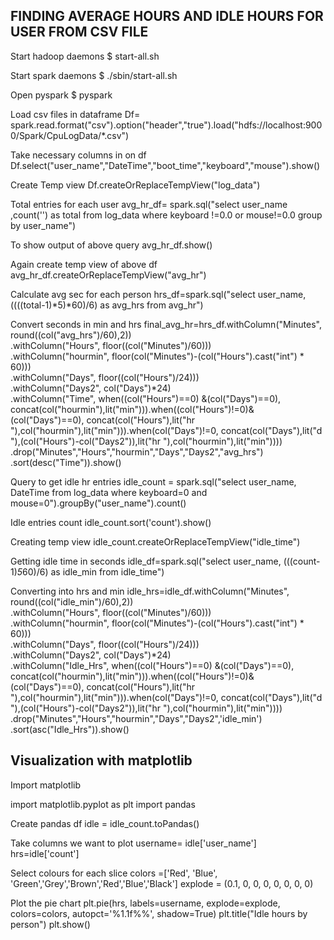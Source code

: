 ## FINDING AVERAGE HOURS AND IDLE HOURS FOR USER FROM CSV FILE

Start hadoop daemons
$ start-all.sh

Start spark daemons
$ ./sbin/start-all.sh


Open pyspark
$ pyspark

Load csv files in dataframe
Df= spark.read.format("csv").option("header","true").load("hdfs://localhost:9000/Spark/CpuLogData/*.csv")

Take necessary columns in on df
Df.select("user_name","DateTime","boot_time","keyboard","mouse").show()

Create Temp view
Df.createOrReplaceTempView("log_data")

Total entries for each user
avg_hr_df= spark.sql("select user_name ,count('') as total from log_data where keyboard !=0.0 or mouse!=0.0 group by user_name")

To show output of above query
avg_hr_df.show()

Again create temp view of above df
avg_hr_df.createOrReplaceTempView("avg_hr")

Calculate avg sec for each person
hrs_df=spark.sql("select user_name, ((((total-1)*5)*60)/6) as avg_hrs from avg_hr")

Convert seconds in min and hrs
final_avg_hr=hrs_df.withColumn("Minutes", round((col("avg_hrs")/60),2))\
.withColumn("Hours", floor((col("Minutes")/60)))\
.withColumn("hourmin", floor(col("Minutes")-(col("Hours").cast("int") * 60)))\
.withColumn("Days", floor((col("Hours")/24)))\
.withColumn("Days2", col("Days")*24)\
.withColumn("Time", when((col("Hours")==0) &(col("Days")==0), concat(col("hourmin"),lit("min"))).when((col("Hours")!=0)&(col("Days")==0), concat(col("Hours"),lit("hr "),col("hourmin"),lit("min"))).when(col("Days")!=0, concat(col("Days"),lit("d "),(col("Hours")-col("Days2")),lit("hr "),col("hourmin"),lit("min"))))\
.drop("Minutes","Hours","hourmin","Days","Days2","avg_hrs")\
.sort(desc("Time")).show()


Query to get idle hr entries
idle_count = spark.sql("select user_name, DateTime from log_data where keyboard=0 and mouse=0").groupBy("user_name").count()

Idle entries count
idle_count.sort('count').show()

Creating temp view
idle_count.createOrReplaceTempView("idle_time")

Getting idle time in seconds
idle_df=spark.sql("select user_name, (((count-1)*5*60)/6) as idle_min from idle_time")

Converting into hrs and min
idle_hrs=idle_df.withColumn("Minutes", round((col("idle_min")/60),2))\
.withColumn("Hours", floor((col("Minutes")/60)))\
.withColumn("hourmin", floor(col("Minutes")-(col("Hours").cast("int") * 60)))\
.withColumn("Days", floor((col("Hours")/24)))\
.withColumn("Days2", col("Days")*24)\
.withColumn("Idle_Hrs", when((col("Hours")==0) &(col("Days")==0), concat(col("hourmin"),lit("min"))).when((col("Hours")!=0)&(col("Days")==0), concat(col("Hours"),lit("hr "),col("hourmin"),lit("min"))).when(col("Days")!=0, concat(col("Days"),lit("d "),(col("Hours")-col("Days2")),lit("hr "),col("hourmin"),lit("min"))))\
.drop("Minutes","Hours","hourmin","Days","Days2",'idle_min')\
.sort(asc("Idle_Hrs")).show()

## Visualization with matplotlib

Import matplotlib

import matplotlib.pyplot as plt
import pandas


Create pandas df
idle = idle_count.toPandas()

Take columns we want to plot
username= idle['user_name']
hrs=idle['count']


Select colours for each slice
colors =['Red', 'Blue', 'Green','Grey','Brown','Red','Blue','Black']
explode = (0.1, 0, 0, 0, 0, 0, 0, 0)

Plot the pie chart
plt.pie(hrs, labels=username, explode=explode, colors=colors,
autopct='%1.1f%%', shadow=True)
plt.title("Idle hours by person")
plt.show()


